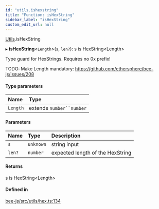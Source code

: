 ```yaml
---
id: "utils.ishexstring"
title: "Function: isHexString"
sidebar_label: "isHexString"
custom_edit_url: null
---
```


[Utils](../modules/utils.md).isHexString

▸ **isHexString**<`Length`\>(`s`, `len?`): s is HexString<Length\>

Type guard for HexStrings.
Requires no 0x prefix!

TODO: Make Length mandatory: https://github.com/ethersphere/bee-js/issues/208

#### Type parameters

| Name | Type |
| :------ | :------ |
| `Length` | extends `number``number` |

#### Parameters

| Name | Type | Description |
| :------ | :------ | :------ |
| `s` | `unknown` | string input |
| `len?` | `number` | expected length of the HexString |

#### Returns

s is HexString<Length\>

#### Defined in

[bee-js/src/utils/hex.ts:134](https://github.com/ethersphere/bee-js/blob/5b112bf/src/utils/hex.ts#L134)
